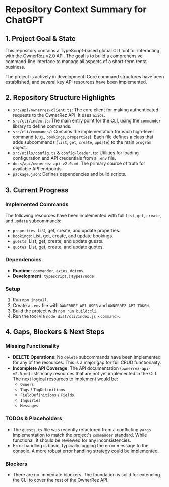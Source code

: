 # Repository Context Summary for ChatGPT

## 1. Project Goal & State

This repository contains a TypeScript-based global CLI tool for interacting with the OwnerRez v2.0 API. The goal is to build a comprehensive command-line interface to manage all aspects of a short-term rental business.

The project is actively in development. Core command structures have been established, and several key API resources have been implemented.

## 2. Repository Structure Highlights

- `src/api/ownerrez-client.ts`: The core client for making authenticated requests to the OwnerRez API. It uses `axios`.
- `src/cli/index.ts`: The main entry point for the CLI, using the `commander` library to define commands.
- `src/cli/commands/`: Contains the implementation for each high-level command (e.g., `bookings`, `properties`). Each file defines a class that adds subcommands (`list`, `get`, `create`, `update`) to the main `program` object.
- `src/utils/config.ts` & `config-loader.ts`: Utilities for loading configuration and API credentials from a `.env` file.
- `docs/api/ownerrez-api-v2.0.md`: The primary source of truth for available API endpoints.
- `package.json`: Defines dependencies and build scripts.

## 3. Current Progress

### Implemented Commands

The following resources have been implemented with full `list`, `get`, `create`, and `update` subcommands:

- `properties`: List, get, create, and update properties.
- `bookings`: List, get, create, and update bookings.
- `guests`: List, get, create, and update guests.
- `quotes`: List, get, create, and update quotes.

### Dependencies

- **Runtime**: `commander`, `axios`, `dotenv`
- **Development**: `typescript`, `@types/node`

### Setup

1.  Run `npm install`.
2.  Create a `.env` file with `OWNERREZ_API_USER` and `OWNERREZ_API_TOKEN`.
3.  Build the project with `npm run build:cli`.
4.  Run the tool via `node dist/cli/index.js <command>`.

## 4. Gaps, Blockers & Next Steps

### Missing Functionality

- **DELETE Operations**: No `delete` subcommands have been implemented for any of the resources. This is a major gap for full CRUD functionality.
- **Incomplete API Coverage**: The API documentation (`ownerrez-api-v2.0.md`) lists many resources that are not yet implemented in the CLI. The next logical resources to implement would be:
  - `Owners`
  - `Tags` / `TagDefinitions`
  - `FieldDefinitions` / `Fields`
  - `Inquiries`
  - `Messages`

### TODOs & Placeholders

- The `guests.ts` file was recently refactored from a conflicting `yargs` implementation to match the project's `commander` standard. While functional, it should be reviewed for any inconsistencies.
- Error handling is basic, typically logging the error message to the console. A more robust error handling strategy could be implemented.

### Blockers

- There are no immediate blockers. The foundation is solid for extending the CLI to cover the rest of the OwnerRez API.